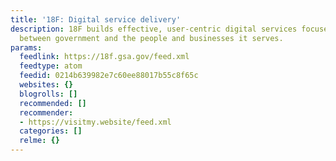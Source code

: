 ```yaml
---
title: '18F: Digital service delivery'
description: 18F builds effective, user-centric digital services focused on the interaction
  between government and the people and businesses it serves.
params:
  feedlink: https://18f.gsa.gov/feed.xml
  feedtype: atom
  feedid: 0214b639982e7c60ee88017b55c8f65c
  websites: {}
  blogrolls: []
  recommended: []
  recommender:
  - https://visitmy.website/feed.xml
  categories: []
  relme: {}
---
```

